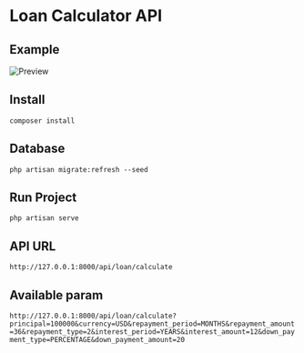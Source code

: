 
# Loan Calculator API

## Example 

![Preview](https://raw.githubusercontent.com/phuongphally/loan-calculator-api/master/previews/example.png)


## Install
 ``composer install``
 
## Database 
 ```php artisan migrate:refresh --seed```  
 
## Run Project 

````php artisan serve```` 
 
## API  URL 

 ```http://127.0.0.1:8000/api/loan/calculate``` 
 
## Available param

 ````http://127.0.0.1:8000/api/loan/calculate?principal=100000&currency=USD&repayment_period=MONTHS&repayment_amount=36&repayment_type=2&interest_period=YEARS&interest_amount=12&down_payment_type=PERCENTAGE&down_payment_amount=20````  

